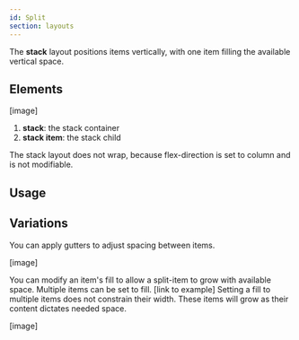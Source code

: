 ```yaml
---
id: Split
section: layouts
---
```

The **stack** layout positions items vertically, with one item filling the available vertical space.

## Elements

[image]

1. **stack**: the stack container
1. **stack item**: the stack child

The stack layout does not wrap, because flex-direction is set to column and is not modifiable. 

## Usage


## Variations

You can apply gutters to adjust spacing between items.

[image]

You can modify an item's fill to allow a split-item to grow with available space. Multiple items can be set to fill. [link to example] Setting a fill to multiple items does not constrain their width. These items will grow as their content dictates needed space. 

[image]